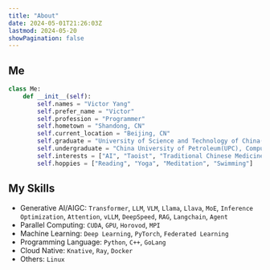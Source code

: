 ```yaml
---
title: "About"
date: 2024-05-01T21:26:03Z 
lastmod: 2024-05-20
showPagination: false
---
```


## Me
```python
class Me:
    def __init__(self):
        self.names = "Victor Yang"
        self.prefer_name = "Victor"
        self.profession = "Programmer"
        self.hometown = "Shandong, CN"
        self.current_location = "Beijing, CN"
        self.graduate = "University of Science and Technology of China(USTC), Software Engineering"
        self.undergraduate = "China University of Petroleum(UPC), Computer Science"
        self.interests = ["AI", "Taoist", "Traditional Chinese Medicine", "History", "Finance", "Science Fiction"]
        self.hoppies = ["Reading", "Yoga", "Meditation", "Swimming"]
```

## My Skills

- Generative AI/AIGC: `Transformer`, `LLM`, `VLM`, `Llama`, `Llava`, `MoE`, `Inference Optimization`, `Attention`, `vLLM`, `DeepSpeed`, `RAG`, `Langchain`, `Agent`
- Parallel Computing: `CUDA`, `GPU`, `Horovod`, `MPI`
- Machine Learning: `Deep Learning`, `PyTorch`, `Federated Learning`
- Programming Language: `Python`, `C++`, `GoLang`
- Cloud Native: `Knative`, `Ray`, `Docker`
- Others: `Linux`
